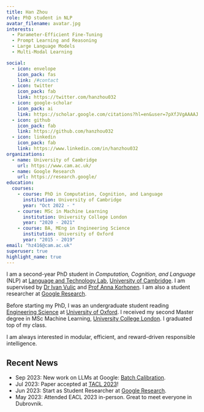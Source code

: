 ```yaml
---
title: Han Zhou
role: PhD student in NLP
avatar_filename: avatar.jpg
interests:
  - Parameter-Efficient Fine-Tuning
  - Prompt Learning and Reasoning 
  - Large Language Models
  - Multi-Modal Learning

social:
  - icon: envelope
    icon_pack: fas
    link: /#contact
  - icon: twitter
    icon_pack: fab
    link: https://twitter.com/hanzhou032
  - icon: google-scholar
    icon_pack: ai
    link: https://scholar.google.com/citations?hl=en&user=7pXfJVgAAAAJ
  - icon: github
    icon_pack: fab
    link: https://github.com/hanzhou032
  - icon: linkedin
    icon_pack: fab
    link: https://www.linkedin.com/in/hanzhou032
organizations:
  - name: University of Cambridge
    url: https://www.cam.ac.uk/
  - name: Google Research
    url: https://research.google/
education:
  courses:
    - course: PhD in Computation, Cognition, and Language
      institution: University of Cambridge
      year: "Oct 2022 - "
    - course: MSc in Machine Learning
      institution: University College London
      year: "2020 - 2021"
    - course: BA, MEng in Engineering Science
      institution: University of Oxford
      year: "2015 - 2019"
email: "hz416@cam.ac.uk"
superuser: true
highlight_name: true
---
```

I am a second-year PhD student in *Computation, Cognition, and Language* (NLP) at [Language and Technology Lab](https://ltl.mmll.cam.ac.uk/), [University of Cambridge](https://www.cam.ac.uk/). I am supervised by [Dr Ivan Vulic](https://sites.google.com/site/ivanvulic/) and [Prof Anna Korhonen](https://sites.google.com/site/annakorhonen/). I am also a student researcher at [Google Research](https://research.google/).

Before starting my PhD, I was an undergraduate student reading [Engineering Science](https://eng.ox.ac.uk/) at [University of Oxford](https://www.ox.ac.uk/). I received my second Master degree in MSc Machine Learning, [University College London](https://www.ucl.ac.uk/). I graduated top of my class.

I am always interested in modular, efficient, and reward-driven responsible intelligence. 

## Recent News
  - Sep 2023: New work on LLMs at Google: [Batch Calibration](https://arxiv.org/abs/2309.17249).
  - Jul 2023: Paper accepted at [TACL 2023](https://transacl.org/index.php/tacl)!
  - Jun 2023: Start as Student Researcher at [Google Research](https://research.google/).
  - May 2023: Attended EACL 2023 in-person. Great to meet everyone in Dubrovnik.

